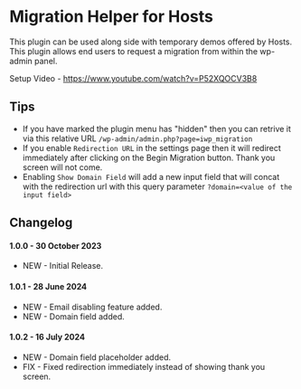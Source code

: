 # Migration Helper for Hosts

This plugin can be used along side with temporary demos offered by Hosts. This plugin allows end users to request a migration from within the wp-admin panel. 

Setup Video - https://www.youtube.com/watch?v=P52XQOCV3B8

## Tips

* If you have marked the plugin menu has "hidden" then you can retrive it via this relative URL `/wp-admin/admin.php?page=iwp_migration`
* If you enable `Redirection URL` in the settings page then it will redirect immediately after clicking on the Begin Migration button. Thank you screen will not come.
* Enabling `Show Domain Field` will add a new input field that will concat with the redirection url with this query parameter `?domain=<value of the input field>`


## Changelog

#### 1.0.0 - 30 October 2023
- NEW - Initial Release.

#### 1.0.1 - 28 June 2024
- NEW - Email disabling feature added.
- NEW - Domain field added.

#### 1.0.2 - 16 July 2024
- NEW - Domain field placeholder added.
- FIX - Fixed redirection immediately instead of showing thank you screen.

